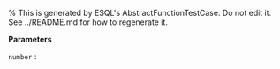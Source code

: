 % This is generated by ESQL's AbstractFunctionTestCase. Do not edit it. See ../README.md for how to regenerate it.

**Parameters**

`number`
:   

